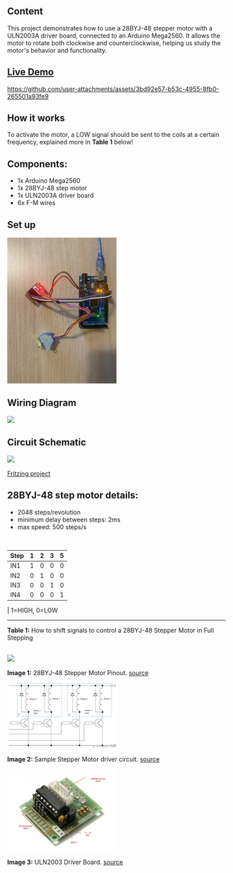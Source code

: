 ## Content
This project demonstrates how to use a 28BYJ-48 stepper motor with a ULN2003A driver board, connected to an Arduino Mega2560. It allows the motor to rotate both clockwise and counterclockwise, helping us study the motor's behavior and functionality.

## [Live Demo](./assets/28BYJ-48-step-motor.mp4)

https://github.com/user-attachments/assets/3bd92e57-b53c-4955-8fb0-265501a93fe9

## How it works
To activate the motor, a LOW signal should be sent to the coils at a certain frequency, explained more in **Table 1** below! 

## Components:
- 1x Arduino Mega2560
- 1x 28BYJ-48 step motor
- 1x ULN2003A driver board
- 6x F-M wires


## Set up
<img src="./assets/28BYJ-48-step-motor-setup.jpg" width="50%" hight="50%"> 

## Wiring Diagram
<image src="./assets/28BYJ-48-step-motor_bb.png" width="50%" hight="50%">

## Circuit Schematic
<image src="./assets/28BYJ-48-step-motor_schem.png" width="50%" hight="50%">

[Fritzing project](./28BYJ-48-step-motor.fzz)

**28BYJ-48 step motor details:**
---
- 2048 steps/revolution
- minimum delay between steps: 2ms
- max speed: 500 steps/s

<br>

|Step|1|2|3|5|
|----|-|-|-|-|
|IN1 |1|0|0|0|
|IN2 |0|1|0|0|
|IN3 |0|0|1|0|
|IN4 |0|0|0|1|

| 1=HIGH, 0=LOW

---

**Table 1:** How to shift signals to control a 28BYJ-48 Stepper Motor in Full Stepping

</br>

<img src="./assets/28BYJ-48-PİNOUT-1.png" width="50%" hight="50%"> 

**Image 1:** 28BYJ-48 Stepper Motor Pinout. [source](https://pinouts.net/28byj-48-stepper-motor-pinout-and-specifications/)
</br>

<img src="./assets/stepper-motor-driver-circuit.gif" width="50%" hight="50%"> 

**Image 2:** Sample Stepper Motor driver circuit. [source](https://pinouts.net/28byj-48-stepper-motor-pinout-and-specifications/)
</br>

<img src="./assets/ULN2003-Driver-Board-1-1-768x576.jpg" width="50%" hight="50%"> 

**Image 3:** ULN2003 Driver Board. [source](https://pinouts.net/28byj-48-stepper-motor-pinout-and-specifications/)
</br>




